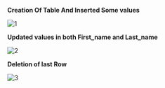 **Creation Of Table And Inserted Some values**

![1](https://user-images.githubusercontent.com/62836567/156930345-1c810365-8865-4a60-be85-70849dac0009.png)

**Updated values in both First_name and Last_name**

![2](https://user-images.githubusercontent.com/62836567/156930398-d71ef1d5-49ae-42e7-81cb-fbf7d2b59951.png)

**Deletion of last Row**

![3](https://user-images.githubusercontent.com/62836567/156930419-550e4895-4f47-4015-a69a-30537258af03.png)
